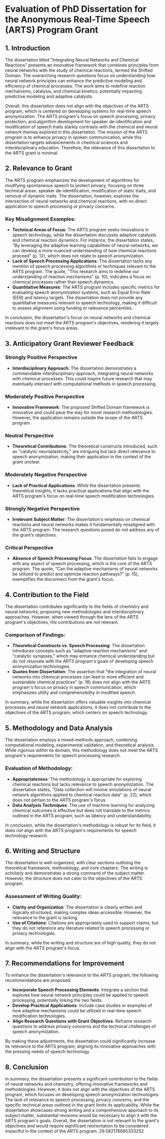 # Evaluation of PhD Dissertation for the Anonymous Real-Time Speech (ARTS) Program Grant

## 1. Introduction

The dissertation titled "Integrating Neural Networks and Chemical Reactions" presents an innovative framework that combines principles from neural networks with the study of chemical reactions, termed the Shifted Domain. The overarching research questions focus on understanding how neural network principles can enhance the predictive modeling and efficiency of chemical processes. The work aims to redefine reaction mechanisms, catalysis, and chemical kinetics, potentially impacting predictive modeling and adaptive catalysts.

Overall, this dissertation does not align with the objectives of the ARTS program, which is centered on developing systems for real-time speech anonymization. The ARTS program's focus on speech processing, privacy protection, and algorithm development for speaker de-identification and modification of speech traits starkly contrasts with the chemical and neural network themes explored in this dissertation. The mission of the ARTS program is to enhance privacy in spoken communication, while this dissertation targets advancements in chemical sciences and interdisciplinary education. Therefore, the relevance of this dissertation to the ARTS grant is minimal.

## 2. Relevance to Grant

The ARTS program emphasizes the development of algorithms for modifying spontaneous speech to protect privacy, focusing on three technical areas: speaker de-identification, modification of static traits, and removal of dynamic traits. The dissertation, however, explores the intersection of neural networks and chemical reactions, with no direct application to speech processing or privacy concerns.

### Key Misalignment Examples:
- **Technical Areas of Focus**: The ARTS program seeks innovations in speech technology, while the dissertation discusses adaptive catalysts and chemical reaction dynamics. For instance, the dissertation states, "By leveraging the adaptive learning capabilities of neural networks, we can develop a more nuanced understanding of how chemical reactions proceed" (p. 12), which does not relate to speech anonymization.
- **Lack of Speech Processing Applications**: The dissertation lacks any mention of speech processing algorithms or techniques relevant to the ARTS program. The quote, "This research aims to redefine our understanding of reaction mechanisms" (p. 10), indicates a focus on chemical processes rather than speech dynamics.
- **Quantitative Measures**: The ARTS program includes specific metrics for evaluating speech anonymization systems, such as Equal Error Rate (EER) and latency targets. The dissertation does not provide any quantitative measures relevant to speech technology, making it difficult to assess alignment using funding or relevance percentiles.

In conclusion, the dissertation's focus on neural networks and chemical reactions does not meet the ARTS program's objectives, rendering it largely irrelevant to the grant's focus areas.

## 3. Anticipatory Grant Reviewer Feedback

### Strongly Positive Perspective
- **Interdisciplinary Approach**: The dissertation demonstrates a commendable interdisciplinary approach, integrating neural networks with chemical processes. This could inspire future research that may eventually intersect with computational methods in speech processing.

### Moderately Positive Perspective
- **Innovative Framework**: The proposed Shifted Domain framework is innovative and could pave the way for novel research methodologies. However, the application remains outside the scope of the ARTS program.

### Neutral Perspective
- **Theoretical Contributions**: The theoretical constructs introduced, such as "catalytic neuroplasticity," are intriguing but lack direct relevance to speech anonymization, making their application in the context of the grant unclear.

### Moderately Negative Perspective
- **Lack of Practical Applications**: While the dissertation presents theoretical insights, it lacks practical applications that align with the ARTS program's focus on real-time speech modification technologies.

### Strongly Negative Perspective
- **Irrelevant Subject Matter**: The dissertation's emphasis on chemical reactions and neural networks makes it fundamentally misaligned with the ARTS program. The research questions posed do not address any of the grant’s objectives.

### Critical Perspective
- **Absence of Speech Processing Focus**: The dissertation fails to engage with any aspect of speech processing, which is the core of the ARTS program. The quote, "Can the adaptive mechanisms of neural networks be utilized to predict and optimize reaction pathways?" (p. 15), exemplifies the disconnect from the grant's focus.

## 4. Contribution to the Field

The dissertation contributes significantly to the fields of chemistry and neural networks, proposing new methodologies and interdisciplinary approaches. However, when viewed through the lens of the ARTS program's objectives, the contributions are not relevant. 

### Comparison of Findings:
- **Theoretical Constructs vs. Speech Processing**: The dissertation introduces concepts such as "adaptive reaction mechanisms" and "catalytic synapses," which may enhance chemical understanding but do not resonate with the ARTS program's goals of developing speech anonymization technologies.
- **Quotes from Dissertation**: The assertion that "the integration of neural networks into chemical processes can lead to more efficient and sustainable chemical practices" (p. 18) does not align with the ARTS program's focus on privacy in speech communication, which emphasizes utility and comprehensibility in modified speech.

In summary, while the dissertation offers valuable insights into chemical processes and neural network applications, it does not contribute to the objectives of the ARTS program, which centers on speech technology.

## 5. Methodology and Data Analysis

The dissertation employs a mixed-methods approach, combining computational modeling, experimental validation, and theoretical analysis. While rigorous within its domain, this methodology does not meet the ARTS program's requirements for speech processing research.

### Evaluation of Methodology:
- **Appropriateness**: The methodology is appropriate for exploring chemical reactions but lacks relevance to speech anonymization. The dissertation states, "Data collection will involve simulations of neural network algorithms applied to chemical reaction data" (p. 22), which does not pertain to the ARTS program's focus.
- **Data Analysis Techniques**: The use of machine learning for analyzing chemical outcomes is effective but does not translate to the metrics outlined in the ARTS program, such as latency and understandability.

In conclusion, while the dissertation's methodology is robust for its field, it does not align with the ARTS program's requirements for speech technology research.

## 6. Writing and Structure

The dissertation is well-organized, with clear sections outlining the theoretical framework, methodology, and core chapters. The writing is scholarly and demonstrates a strong command of the subject matter. However, the structure does not cater to the objectives of the ARTS program.

### Assessment of Writing Quality:
- **Clarity and Organization**: The dissertation is clearly written and logically structured, making complex ideas accessible. However, the relevance to the grant is lacking.
- **Use of Citations**: Citations are appropriately used to support claims, but they do not reference any literature related to speech processing or privacy technologies.

In summary, while the writing and structure are of high quality, they do not align with the ARTS program's focus.

## 7. Recommendations for Improvement

To enhance the dissertation's relevance to the ARTS program, the following recommendations are proposed:

- **Incorporate Speech Processing Elements**: Integrate a section that explores how neural network principles could be applied to speech processing, potentially linking the two fields.
- **Develop Practical Applications**: Include case studies or examples of how adaptive mechanisms could be utilized in real-time speech modification technologies.
- **Align Research Questions with Grant Objectives**: Reframe research questions to address privacy concerns and the technical challenges of speech anonymization.

By making these adjustments, the dissertation could significantly increase its relevance to the ARTS program, aligning its innovative approaches with the pressing needs of speech technology.

## 8. Conclusion

In summary, the dissertation presents a significant contribution to the fields of neural networks and chemistry, offering innovative frameworks and methodologies. However, it does not align with the objectives of the ARTS program, which focuses on developing speech anonymization technologies. The lack of relevance to speech processing, privacy concerns, and the specific technical areas outlined in the grant limits its applicability. While the dissertation showcases strong writing and a comprehensive approach to its subject matter, substantial revisions would be necessary to align it with the ARTS program's goals. Overall, the dissertation is not relevant to the grant's objectives and would require significant reorientation to be considered impactful in the context of the ARTS program. 29.582176685333252